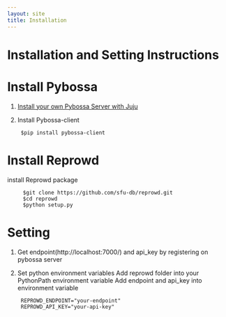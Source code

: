 ```yaml
---
layout: site
title: Installation
---
```

# Installation and Setting Instructions

# Install Pybossa
1. [Install your own Pybossa Server with Juju](http://docs.pybossa.com/en/latest/juju_pybossa.html)
2. Install Pybossa-client

        $pip install pybossa-client

# Install Reprowd
install Reprowd package

         $git clone https://github.com/sfu-db/reprowd.git
         $cd reprowd
         $python setup.py

# Setting
1. Get endpoint(http://localhost:7000/) and api_key by registering on pybossa server
2. Set python environment variables
  Add reprowd folder into your PythonPath environment variable
  Add endpoint and api_key into environment variable

        REPROWD_ENDPOINT="your-endpoint"
        REPROWD_API_KEY="your-api-key"
